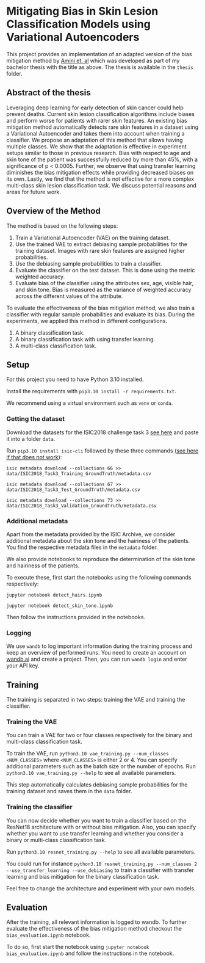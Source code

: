 # Mitigating Bias in Skin Lesion Classification Models using Variational Autoencoders

This project provides an implementation of an adapted version of the bias mitigation method by [Amini et. al](https://dl.acm.org/doi/10.1145/3306618.3314243) which was developed as part of my bachelor thesis with the title as above. The thesis is available in the `thesis` folder.

## Abstract of the thesis

Leveraging deep learning for early detection of skin cancer could help prevent deaths. Current skin lesion classification algorithms include biases and perform worse for patients with rarer skin features. An existing bias mitigation method automatically detects rare skin features in a dataset using a Variational Autoencoder and takes them into account when training a classifier. We propose an adaptation of this method that allows having multiple classes. We show that the adaptation is effective in experiment setups similar to those in previous research. Bias with respect to age and skin tone of the patient was successfully reduced by more than 45%, with a significance of p < 0.0005. Further, we observe that using transfer learning diminishes the bias mitigation effects while providing decreased biases on its own. Lastly, we find that the method is not effective for a more complex multi-class skin lesion classification task. We discuss potential reasons and areas for future work.

## Overview of the Method

The method is based on the following steps:

1. Train a Variational Autoencoder (VAE) on the training dataset.
2. Use the trained VAE to extract debiasing sample probabilities for the training dataset. Images with rare skin features are assigned higher probabilities.
3. Use the debiasing sample probabilities to train a classifier. 
4. Evaluate the classifier on the test dataset. This is done using the metric weighted accuracy.
5. Evaluate bias of the classifier using the attributes sex, age, visible hair, and skin tone. Bias is measured as the variance of weighted accuracy across the different values of the attribute.

To evaluate the effectiveness of the bias mitigation method, we also train a classifier with regular sample probabilities and evaluate its bias.
During the experiments, we applied this method in different configurations.

1. A binary classification task.
2. A binary classification task with using transfer learning.
3. A multi-class classification task.


## Setup

For this project you need to have Python 3.10 installed.

Install the requirements with `pip3.10 install -r requirements.txt`.

We recommend using a virtual environment such as `venv` or `conda`.

### Getting the dataset

Download the datasets for the ISIC2018 challenge task 3 [see here](https://challenge.isic-archive.com/data/#2018) and paste it into a folder `data`.

Run `pip3.10 install isic-cli` followed by these three commands ([see here if that does not work](https://stackoverflow.com/questions/35898734/pip-installs-packages-successfully-but-executables-not-found-from-command-line)):

`isic metadata download --collections 66 >> data/ISIC2018_Task3_Training_GroundTruth/metadata.csv`

`isic metadata download --collections 67 >> data/ISIC2018_Task3_Test_GroundTruth/metadata.csv`

`isic metadata download --collections 73 >> data/ISIC2018_Task3_Validation_GroundTruth/metadata.csv`

### Additional metadata

Apart from the metadata provided by the ISIC Archive, we consider additional metadata about the skin tone and the hairiness of the patients.
You find the respective metadata files in the `metadata` folder.

We also provide notebooks to reproduce the determination of the skin tone and hairiness of the patients.

To execute these, first start the notebooks using the following commands respectively:

`jupyter notebook detect_hairs.ipynb`

`jupyter notebook detect_skin_tone.ipynb`

Then follow the instructions provided in the notebooks.

### Logging

We use `wandb` to log important information during the training process and keep an overview of performed runs. You need to create an account on [wandb.ai](https://wandb.ai/) and create a project. Then, you can run `wandb login` and enter your API key.

## Training

The training is separated in two steps: training the VAE and training the classifier.

### Training the VAE

You can train a VAE for two or four classes respectively for the binary and multi-class classification task.

To train the VAE, run `python3.10 vae_training.py --num_classes <NUM_CLASSES>`
where `<NUM_CLASSES>` is either 2 or 4.
You can specify additional parameters such as the batch size or the number of epochs. Run `python3.10 vae_training.py --help` to see all available parameters.

This step automatically calculates debiasing sample probabilities for the training dataset and saves them in the `data` folder.

### Training the classifier

You can now decide whether you want to train a classifier based on the ResNet18 architecture with or without bias mitigation. Also, you can specify whether you want to use transfer learning and whether you consider a binary or multi-class classification task.

Run `python3.10 resnet_training.py --help` to see all available parameters.

You could run for instance `python3.10 resnet_training.py --num_classes 2 --use_transfer_learning --use_debiasing` to train a classifier with transfer learning and bias mitigation for the binary classification task.

Feel free to change the architecture and experiment with your own models.

## Evaluation

After the training, all relevant information is logged to wandb.
To further evaluate the effectiveness of the bias mitigation method checkout the `bias_evaluation.ipynb` notebook.

To do so, first start the notebook using `jupyter notebook bias_evaluation.ipynb` and follow the instructions in the notebook.
